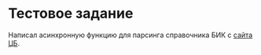 # Тестовое задание

Написал асинхронную функцию для парсинга справочника БИК с [сайта ЦБ](http://www.cbr.ru/PSystem/payment_system/#a_44305).